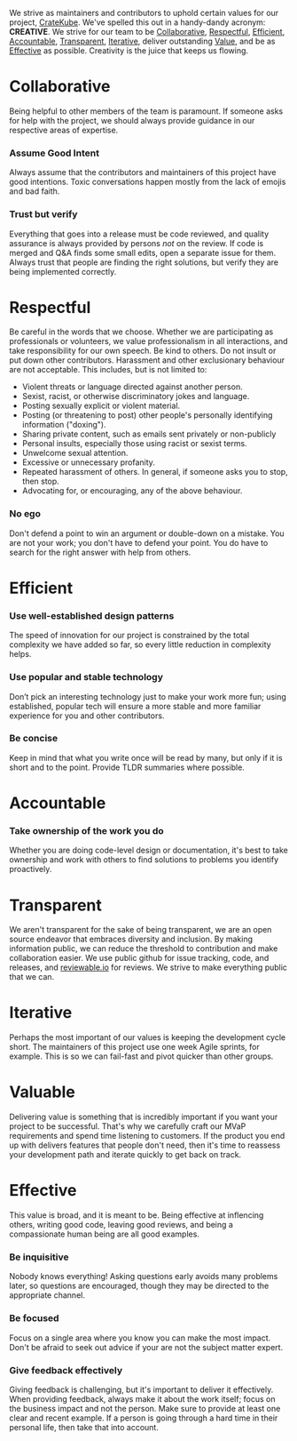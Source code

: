 We strive as maintainers and contributors to uphold certain values for our project, [CrateKube](https://github.com/cratekube/cratekube). We've spelled this out in a handy-dandy acronym: **CREATIVE**.  We strive for our team to be [Collaborative](#Collaborative), [Respectful](#Respectful), [Efficient](#Efficient), [Accountable](#Accountable), [Transparent](#Transparent), [Iterative](#Iterative), deliver outstanding [Value](#Value), and be as [Effective](#Effective) as possible.  Creativity is the juice that keeps us flowing.

# Collaborative
Being helpful to other members of the team is paramount.  If someone asks for help with the project, we should always provide guidance in our respective areas of expertise.  

### Assume Good Intent
Always assume that the contributors and maintainers of this project have good intentions.  Toxic conversations happen mostly from the lack of emojis and bad faith.

### Trust but verify
Everything that goes into a release must be code reviewed, and quality assurance is always provided by persons _not_ on the review.  If code is merged and Q&A finds some small edits, open a separate issue for them.  Always trust that people are finding the right solutions, but verify they are being implemented correctly.

# Respectful
Be careful in the words that we choose. Whether we are participating as professionals or volunteers, we value professionalism in all interactions, and take responsibility for our own speech. Be kind to others. Do not insult or put down other contributors. Harassment and other exclusionary behaviour are not acceptable. This includes, but is not limited to:

- Violent threats or language directed against another person.
- Sexist, racist, or otherwise discriminatory jokes and language.
- Posting sexually explicit or violent material.
- Posting (or threatening to post) other people's personally identifying information ("doxing").
- Sharing private content, such as emails sent privately or non-publicly
- Personal insults, especially those using racist or sexist terms.
- Unwelcome sexual attention.
- Excessive or unnecessary profanity.
- Repeated harassment of others. In general, if someone asks you to stop, then stop.
- Advocating for, or encouraging, any of the above behaviour.

### No ego
Don't defend a point to win an argument or double-down on a mistake. You are not your work; you don't have to defend your point. You do have to search for the right answer with help from others.

# Efficient

### Use well-established design patterns
The speed of innovation for our project is constrained by the total complexity we have added so far, so every little reduction in complexity helps. 

### Use popular and stable technology
Don’t pick an interesting technology just to make your work more fun; using established, popular tech will ensure a more stable and more familiar experience for you and other contributors.

### Be concise
Keep in mind that what you write once will be read by many, but only if it is short and to the point.  Provide TLDR summaries where possible.

# Accountable

### Take ownership of the work you do
Whether you are doing code-level design or documentation, it's best to take ownership and work with others to find solutions to problems you identify proactively.

# Transparent

We aren't transparent for the sake of being transparent, we are an open source endeavor that embraces diversity and inclusion.  By making information public, we can reduce the threshold to contribution and make collaboration easier. We use public github for issue tracking, code, and releases, and [reviewable.io](https://reviewable.io) for reviews.  We strive to make everything public that we can.

# Iterative

Perhaps the most important of our values is keeping the development cycle short.  The maintainers of this project use one week Agile sprints, for example.  This is so we can fail-fast and pivot quicker than other groups.  

# Valuable

Delivering value is something that is incredibly important if you want your project to be successful.  That's why we carefully craft our MVaP requirements and spend time listening to customers.  If the product you end up with delivers features that people don't need, then it's time to reassess your development path and iterate quickly to get back on track.

# Effective
This value is broad, and it is meant to be.  Being effective at inflencing others, writing good code, leaving good reviews, and being a compassionate human being are all good examples.  

### Be inquisitive
Nobody knows everything! Asking questions early avoids many problems later, so questions are encouraged, though they may be directed to the appropriate channel.

### Be focused 
Focus on a single area where you know you can make the most impact.  Don't be afraid to seek out advice if your are not the subject matter expert.

### Give feedback effectively
Giving feedback is challenging, but it's important to deliver it effectively. When providing feedback, always make it about the work itself; focus on the business impact and not the person. Make sure to provide at least one clear and recent example. If a person is going through a hard time in their personal life, then take that into account. 
